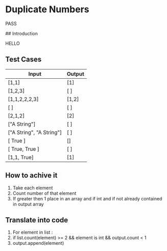 # Duplicate Numbers

PASS

## Introduction

HELLO


## Test Cases

| Input        | Output         |
| ------------- |---------------|
| [1,1] | [1] |
| [1,2,3]    | [ ] |
| [1,1,2,2,2,3] | [1,2] |
| [ ] | [ ] |
| [2,1,2] | [2] |
| ["A String"] | [ ] | 
| ["A String", "A String"] | [ ] |
| [ True ] | [] |
| [ True, True ] | [ ]
| [1,1, True] | [1] |

## How to achive it

1. Take each element
2. Count number of that element
3. If greater then 1 place in an array and if int and if not already contained in output array

## Translate into code

1. For element in list :
2. if list.count(element) >= 2 && element is int && output.count < 1 
3. output.append(element)